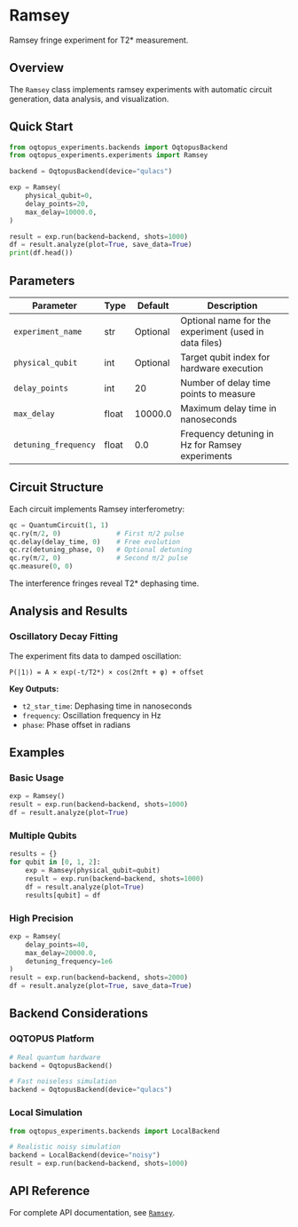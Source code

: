# Ramsey

Ramsey fringe experiment for T2* measurement.

## Overview

The `Ramsey` class implements ramsey experiments with automatic circuit generation, data analysis, and visualization.

## Quick Start

```python
from oqtopus_experiments.backends import OqtopusBackend
from oqtopus_experiments.experiments import Ramsey

backend = OqtopusBackend(device="qulacs")

exp = Ramsey(
    physical_qubit=0,
    delay_points=20,
    max_delay=10000.0,
)

result = exp.run(backend=backend, shots=1000)
df = result.analyze(plot=True, save_data=True)
print(df.head())
```

## Parameters

| Parameter | Type | Default | Description |
|-----------|------|---------|-------------|
| `experiment_name` | str | Optional | Optional name for the experiment (used in data files) |
| `physical_qubit` | int | Optional | Target qubit index for hardware execution |
| `delay_points` | int | 20 | Number of delay time points to measure |
| `max_delay` | float | 10000.0 | Maximum delay time in nanoseconds |
| `detuning_frequency` | float | 0.0 | Frequency detuning in Hz for Ramsey experiments |

## Circuit Structure

Each circuit implements Ramsey interferometry:

```python
qc = QuantumCircuit(1, 1)
qc.ry(π/2, 0)              # First π/2 pulse
qc.delay(delay_time, 0)    # Free evolution
qc.rz(detuning_phase, 0)   # Optional detuning
qc.ry(π/2, 0)              # Second π/2 pulse
qc.measure(0, 0)
```

The interference fringes reveal T2* dephasing time.
## Analysis and Results

### Oscillatory Decay Fitting

The experiment fits data to damped oscillation:
```
P(|1⟩) = A × exp(-t/T2*) × cos(2πft + φ) + offset
```

**Key Outputs:**
- `t2_star_time`: Dephasing time in nanoseconds
- `frequency`: Oscillation frequency in Hz
- `phase`: Phase offset in radians
## Examples

### Basic Usage

```python
exp = Ramsey()
result = exp.run(backend=backend, shots=1000)
df = result.analyze(plot=True)
```

### Multiple Qubits

```python
results = {}
for qubit in [0, 1, 2]:
    exp = Ramsey(physical_qubit=qubit)
    result = exp.run(backend=backend, shots=1000)
    df = result.analyze(plot=True)
    results[qubit] = df
```

### High Precision

```python
exp = Ramsey(
    delay_points=40,
    max_delay=20000.0,
    detuning_frequency=1e6
)
result = exp.run(backend=backend, shots=2000)
df = result.analyze(plot=True, save_data=True)
```
## Backend Considerations

### OQTOPUS Platform
```python
# Real quantum hardware
backend = OqtopusBackend()

# Fast noiseless simulation
backend = OqtopusBackend(device="qulacs")
```

### Local Simulation
```python
from oqtopus_experiments.backends import LocalBackend

# Realistic noisy simulation
backend = LocalBackend(device="noisy")
result = exp.run(backend=backend, shots=1000)
```

## API Reference

For complete API documentation, see [`Ramsey`](../reference/oqtopus_experiments/experiments/ramsey.md).

